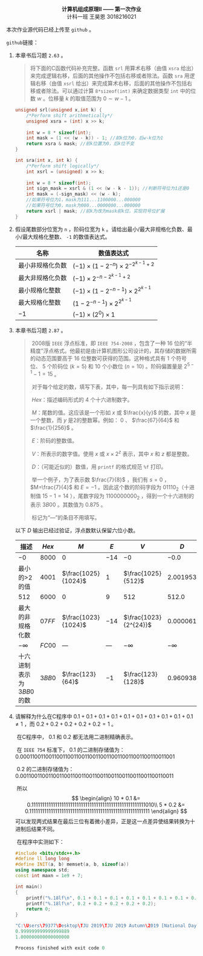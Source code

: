 <center><b>计算机组成原理Ⅱ —— 第一次作业</b></center>

<center>计科一班 王昊恩 3018216021</center> 

本次作业源代码已经上传至 `github` 。

`github`链接：

1. 本章书后习题 `2.63` 。

   > 将下面的C函数代码补充完整。函数 `srl` 用算术右移（由值 `xsra` 给出）来完成逻辑右移，后面的其他操作不包括右移或者除法。函数 `sra` 用逻辑右移（由值 `xsrl` 给出）来完成算术右移，后面的其他操作不包括右移或者除法。可以通过计算 `8*sizeof(int)` 来确定数据类型 `int` 中的位数 $w$ 。位移量 $k$ 的取值范围为 $0\sim w-1$ 。

   ```C
   unsigned srl(unsigned x,int k) {
       /*Perform shift arithmetically*/
       unsigned xsra = (int) x >> k;
       
       int w = 8 * sizeof(int);
       int mask = (1 << (w - k)) - 1; //前k位为0，后w-k位为1
       return xsra & mask; //前k位置为0，后k位不变
   }
   
   int sra(int x, int k) {
       /*Perform shift logically*/
       int xsrl = (unsigned) x >> k;
       
       int w = 8 * sizeof(int);
       int sign_mask = xsrl & (1 << (w - k - 1)); //判断符号位为1还是0
       int mask = (-sign_mask) << (w - k);
       //如果符号位为1，mask为111...1100000...000000
       //如果符号位为0，mask为000...0000000...000000
       return xsrl | mask; //前k为改为mask前k位，实现符号位扩展
   }
   ```

2. 假设尾数部分位宽为 `n` ，阶码位宽为 `k` 。请给出最小/最大非规格化负数、最小/最大规格化整数、 `-1` 的数值表达式。

   | 名称             | 数值表达式                                  |
   | ---------------- | ------------------------------------------- |
   | 最小非规格化负数 | $(-1)\times(1-2^{-n})\times 2^{-2^{k-1}+2}$ |
   | 最大非规格化负数 | $(-1)\times 2^{-n-2^{k-1}+2}$               |
   | 最小规格化整数   | $(-1)\times(1-2^{-n-1})\times 2^{2^{k-1}}$  |
   | 最大规格化整数   | $(1-2^{-n-1})\times 2^{2^{k-1}}$            |
   | $-1$             | $(-1)\times(2^{0})\times 1$                 |

3. 本章书后习题 `2.87` 。

   > ​		2008版 `IEEE` 浮点标准，即 `IEEE 754-2008` ，包含了一种 $16$ 位的“半精度”浮点格式。他最初是由计算机图形公司设计的，其存储的数据所需的动态范围要高于 $16$ 位整数可获得的范围。这种格式具有 $1$ 个符号位、 $5$ 个阶码位 $(k=5)$ 和 $10$ 个小数位 $(n=10)$ 。阶码偏置量是 $2^{5-1}-1=15$ 。
   >
   > ​		对于每个给定的数，填写下表，其中，每一列具有如下指示说明：
   >
   > ​		$Hex$：描述编码形式的 $4$ 个十六进制数字。
   >
   > ​		$M$：尾数的值。这应该是一个形如 $x$ 或 $\frac{x}{y}$ 的数，其中 $x$ 是一个整数，而 $y$ 是2的整数幂。例如： $0$ 、 $\frac{67}{64}$ 和 $\frac{1}{256}$ 。
   >
   > ​		$E$：阶码的整数值。
   >
   > ​		$V$：所表示的数字值。使用 $x$ 或 $x\times 2^{z}$ 表示，其中 $x$ 和 $z$ 都是整数。
   >
   > ​		$D$：（可能近似的）数值，用 `printf` 的格式规范 `%f` 打印。
   >
   > ​		举一个例子，为了表示数 $\frac{7}{8}$ ，我们有 $s=0$ ， $M=\frac{7}{4}$ 和 $E=-1$ 。因此这个数的阶码字段为 $01110_2$（十进制值 $15-1=14$ ），尾数字段为 $1100000000_2$ ，得到一个十六进制的表示 $3B00$ 。其数值为 $0.875$ 。
   >
   > ​		标记为“—”的条目不用填写。

   以下 $D$ 输出已经过验证，浮点数默认保留六位小数。

   | 描述                       | $Hex$  | $M$                 | $E$   | $V$                   | $D$        |
   | -------------------------- | ------ | ------------------- | ----- | --------------------- | ---------- |
   | $-0$                       | $8000$ | $0$                 | $-14$ | $-0$                  | $-0.0$     |
   | 最小的>2的值               | 4001   | $\frac{1025}{1024}$ | $1$   | $\frac{1025}{512}$    | $2.001953$ |
   | $512$                      | $6000$ | $0$                 | $9$   | $512$                 | $512.0$    |
   | 最大的非规格化数           | $07FF$ | $\frac{1023}{1024}$ | $-14$ | $\frac{1023}{2^{24}}$ | $0.000061$ |
   | $-\infty$                  | $FC00$ | —                   | —     | $-\infty$             | $-\infty$  |
   | 十六进制表示为 $3BB0$ 的数 | $3BB0$ | $\frac{123}{64}$    | $-1$  | $\frac{123}{128}$     | $0.960938$ |

4. 请解释为什么在C程序中 $0.1 + 0.1 + 0.1 + 0.1 + 0.1 + 0.1 + 0.1 + 0.1 + 0.1+ 0.1 ≠ 1$ ，而 $0.2 + 0.2 + 0.2 + 0.2 + 0.2 = 1$ 。

   ​		在C程序中， $0.1$ 和 $0.2$ 都无法用二进制精确表示。

   ​		在 `IEEE 754` 标准下， $0.1$ 的二进制存储值为：$0.00011001100110011001100110011001100110011001100110011001$ 

   ​		 $0.2$ 的二进制存储值为： $0.00110011001100110011001100110011001100110011001100110011$ 

   ​		所以
   $$
   \begin{align}
   10 * 0.1 &= 0.11111111111111111111111111111111111111111111111111111010\\
   5 * 0.2 &= 0.11111111111111111111111111111111111111111111111111111111
   \end{align}
   $$
   ​		可以发现两式结果在最后三位有着微小差异，正是这一点差异使结果转换为十进制后结果不同。

   ​		在程序中实测如下：

   ```C++
   #include <bits/stdc++.h>
   #define ll long long
   #define INIT(a, b) memset(a, b, sizeof(a))
   using namespace std;
   const int maxn = 1e9 + 7;
   
   int main()
   {
       printf("%.18lf\n", 0.1 + 0.1 + 0.1 + 0.1 + 0.1 + 0.1 + 0.1 + 0.1 + 0.1+ 0.1);
       printf("%.18lf\n", 0.2 + 0.2 + 0.2 + 0.2 + 0.2);
       return 0;
   }
   ```

   ```C++
   "C:\Users\79377\Desktop\TJU 2019\TJU 2019 Autumn\2019 [National Day] Contest 2\B\cmake-build-debug\B.exe"
   0.999999999999999889
   1.000000000000000000
   
   Process finished with exit code 0
   ```

   